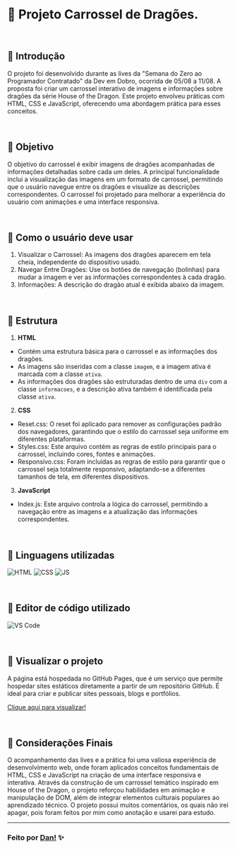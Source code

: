 # :open_file_folder: Projeto Carrossel de Dragões. 
<br>

## 📌 Introdução
O projeto foi desenvolvido durante as lives da "Semana do Zero ao Programador Contratado" da Dev em Dobro, ocorrida de 05/08 a 11/08. A proposta foi criar um carrossel interativo de imagens e informações sobre dragões da série House of the Dragon. Este projeto envolveu práticas com HTML, CSS e JavaScript, oferecendo uma abordagem prática para esses conceitos.

<br>

## 📌 Objetivo
O objetivo do carrossel é exibir imagens de dragões acompanhadas de informações detalhadas sobre cada um deles. A principal funcionalidade inclui a visualização das imagens em um formato de carrossel, permitindo que o usuário navegue entre os dragões e visualize as descrições correspondentes. O carrossel foi projetado para melhorar a experiência do usuário com animações e uma interface responsiva.

<br>

## 📌 Como o usuário deve usar 
  1. Visualizar o Carrossel: As imagens dos dragões aparecem em tela cheia, independente do dispositivo usado. 
  2. Navegar Entre Dragões: Use os botões de navegação (bolinhas) para mudar a imagem e ver as informações correspondentes à cada dragão.
  3. Informações: A descrição do dragão atual é exibida abaixo da imagem.

<br>

 ## 📌 Estrutura
  1. **HTML**
  - Contém uma estrutura básica para o carrossel e as informações dos dragões.
  - As imagens são inseridas com a classe `imagem`, e a imagem ativa é marcada com a classe `ativa`.
  - As informações dos dragões são estruturadas dentro de uma `div` com a classe `informacoes`, e a descrição ativa também é identificada pela classe `ativa`.

  2. **CSS**
  - Reset.css: O reset foi aplicado para remover as configurações padrão dos navegadores, garantindo que o estilo do carrossel seja uniforme em diferentes plataformas.
  - Styles.css: Este arquivo contém as regras de estilo principais para o carrossel, incluindo cores, fontes e animações.
  - Responsivo.css: Foram incluídas as regras de estilo para garantir que o carrossel seja totalmente responsivo, adaptando-se a diferentes tamanhos de tela, em diferentes     dispositivos.

  3. **JavaScript**
  - Index.js: Este arquivo controla a lógica do carrossel, permitindo a navegação entre as imagens e a atualização das informações correspondentes.

<br>

 ## 📌 Linguagens utilizadas

![HTML][1]
![CSS][2]
![JS][3]

<br>

## 📌 Editor de código utilizado

![VS Code][4]

<br>

## 📌 Visualizar o projeto
A página está hospedada no GitHub Pages, que é um serviço que permite hospedar sites estáticos diretamente a partir de um repositório GitHub. É ideal para criar e publicar sites pessoais, blogs e portfólios.

[Clique aqui para visualizar!][5]

<br>

## 📌 Considerações Finais
O acompanhamento das lives e a prática foi uma valiosa experiência de desenvolvimento web, onde foram aplicados conceitos fundamentais de HTML, CSS e JavaScript na criação de uma interface responsiva e interativa. Através da construção de um carrossel temático inspirado em House of the Dragon, o projeto reforçou habilidades em animação e manipulação de DOM, além de integrar elementos culturais populares ao aprendizado técnico. 
O projeto possui muitos comentários, os quais não irei apagar, pois foram feitos por mim como anotação e usarei para estudo.


[1]: https://img.shields.io/badge/-HTML5-E34F26?style=for-the-badge&logo=html5&logoColor=white
[2]: https://img.shields.io/badge/-CSS3-1572B6?style=for-the-badge&logo=css3&logoColor=white
[3]: https://img.shields.io/badge/-JavaScript-fffd09?style=for-the-badge&logo=javascript&logoColor=black
[4]: https://img.shields.io/badge/Visual_Studio_Code-0078D4?style=for-the-badge
[5]: https://danvasquesc.github.io/projeto-carrossel-devemdobro/

---

### Feito por [Dan!](https://github.com/danvasquesc) ✨

